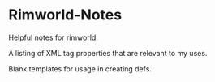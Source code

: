 # Rimworld-Notes
Helpful notes for rimworld.

A listing of XML tag properties that are relevant to my uses.

Blank templates for usage in creating defs.
